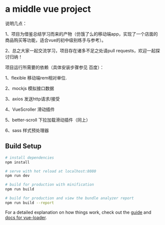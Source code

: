 # a middle vue project

> 
说明几点：
>
1、项目为借鉴总结学习而来的产物（仿饿了么的移动端app，实现了一个店面的商品购买等功能，适合vue的初中级别练手与参考）。
> 
2、总之大家一起交流学习，项目存在诸多不足之处请pull requests，欢迎一起探讨归纳！
> 
项目运行所需要的依赖（具体安装步骤参见 百度）：
>
 1、flexible 移动端rem相对单位.
 >
 2、mockjs 模拟接口数据
 >
 3、axios 发送http请求/接受
 >
 4、VueScroller 滑动插件
 >
 5、better-scroll 下拉加载滑动插件（同上）
 >
 6、sass 样式预处理器


## Build Setup

``` bash
# install dependencies
npm install

# serve with hot reload at localhost:8080
npm run dev

# build for production with minification
npm run build

# build for production and view the bundle analyzer report
npm run build --report
```

For a detailed explanation on how things work, check out the [guide](http://vuejs-templates.github.io/webpack/) and [docs for vue-loader](http://vuejs.github.io/vue-loader).
